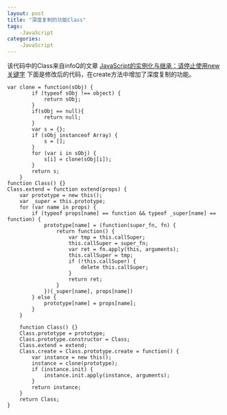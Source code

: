 ```yaml
---
layout: post
title: "深度复制的功能Class"
tags:
    -JavaScript
categories:
    -JavaScript
---
```

该代码中的Class来自infoQ的文章
[JavaScript的实例化与继承：请停止使用new关键字](http://www.infoq.com/cnarticlesjavascript-instantiation-and-inheritance)
下面是修改后的代码，在create方法中增加了深度复制的功能。

	var clone = function(sObj) {
			if (typeof sObj !== object) {
				return sObj;
			}
			if(sObj == null){
				return null;
			}
			var s = {};
			if (sObj instanceof Array) {
				s = [];
			}
			for (var i in sObj) {
				s[i] = clone(sObj[i]);
			}
			return s;
		}
	function Class() {}
	Class.extend = function extend(props) {
		var prototype = new this();
		var _super = this.prototype;
		for (var name in props) {
			if (typeof props[name] == function && typeof _super[name] == function) {
				prototype[name] = (function(super_fn, fn) {
					return function() {
						var tmp = this.callSuper;
						this.callSuper = super_fn;
						var ret = fn.apply(this, arguments);
						this.callSuper = tmp;
						if (!this.callSuper) {
							delete this.callSuper;
						}
						return ret;
					}
				})(_super[name], props[name])
			} else {
				prototype[name] = props[name];
			}
		}

		function Class() {}
		Class.prototype = prototype;
		Class.prototype.constructor = Class;
		Class.extend = extend;
		Class.create = Class.prototype.create = function() {
			var instance = new this();
			instance = clone(prototype);
			if (instance.init) {
				instance.init.apply(instance, arguments);
			}
			return instance;
		}
		return Class;
	}